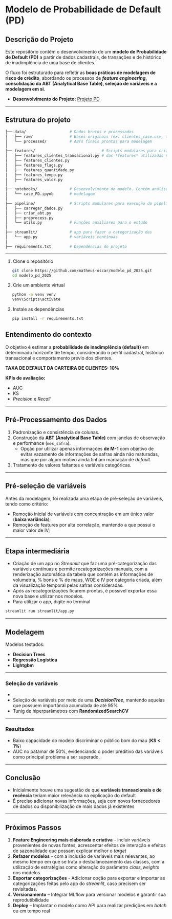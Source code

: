 # Modelo de Probabilidade de Default (PD) 

## Descrição do Projeto  

Este repositório contém o desenvolvimento de um **modelo de Probabilidade de Default (PD)** a partir de dados cadastrais, de transações e de histórico de inadimplência de uma base de clientes.

O fluxo foi estruturado para refletir as **boas práticas de modelagem de risco de crédito**, abordando os processos de ***feature engineering*, consolidação da ABT (Analytical Base Table), seleção de variáveis e a modelagem em si**.  

- **Desenvolvimento do Projeto:** [Projeto PD](notebooks/case_PD.ipynb)  

---

## Estrutura do projeto

```bash
├── data/                   # Dados brutos e processados 
│   ├── raw/                # Bases originais (ex: clientes_case.csv, transacoes_case.csv)
│   └── processed/          # ABTs finais prontas para modelagem        
│
├── features/                             # Scripts modulares para criação 
│   ├── features_clientes_transacional.py # das *features* utilizadas na modelagem 
│   ├── features_clientes.py
│   ├── features_flags.py
│   ├── features_quantidade.py
│   ├── features_tempo.py
│   ├── features_valor.py
│
├── notebooks/              # Desenvolvimento do modelo. Contém análises exploratórias e
│   └── case_PD.ipynb       # modelagem
│
├── pipeline/               # Scripts modulares para execução do pipeline. 
│   ├── carregar_dados.py
│   ├── criar_abt.py
│   ├── preprocess.py
│   └── utils.py            # Funções auxiliares para o estudo
│
├── streamlit/              # app para fazer a categorização das 
│   └── app.py              # variáveis contínuas           
│
├── requirements.txt        # Dependências do projeto
```
---

1. Clone o repositório

```bash
   git clone https://github.com/matheus-oscar/modelo_pd_2025.git
   cd modelo_pd_2025
```


2. Crie um ambiente virtual

```bash
   python -m venv venv
   venv\Scripts\activate
```

3. Instale as dependências
```bash
   pip install -r requirements.txt
```

## Entendimento do contexto

O objetivo é estimar a **probabilidade de inadimplência (default)** em determinado horizonte de tempo, considerando o perfil cadastral, histórico transacional e comportamento prévio dos clientes.  

**TAXA DE DEFAULT DA CARTEIRA DE CLIENTES: 10%**

**KPIs de avaliação:**  
- AUC 
- KS
- *Precision* e *Recall*

---

## Pré-Processamento dos Dados  

1. Padronização e consistência de colunas.  
2. Construção da **ABT (Analytical Base Table)** com janelas de observação e performance (`mes_safra`).  
   - Opção por utilizar apenas informações **de M-1** com objetivo de evitar vazamento de informações de safras ainda não maturadas, mas que por algum motivo ainda tinham marcação de *default*.  
3. Tratamento de valores faltantes e variáveis categóricas.  

---

## Pré-seleção de variáveis

Antes da modelagem, foi realizada uma etapa de pré-seleção de variáveis, tendo como critério:  

- Remoção inicial de variáveis com concentração em um único valor (**baixa variância**);
- Remoção de features por alta correlação, mantendo a que possui o maior valor de IV;  

---

## Etapa intermediária

- Criação de um app no *Streamlit* que faz uma pré-categorização das variáveis contínuas e permite recategorizações manuais, com a renderização automática
da tabela que contém as informações de volumetria, % bons e % de maus, WOE e IV por categoria criada, além da visualização temporal pelas safras consideradas.
- Após as recategorizações ficarem prontas, é possível exportar essa nova base e utilizar nos modelos.
- Para utilizar o app, digite no terminal

```bash
streamlit run streamlit/app.py
```
---

## Modelagem  

Modelos testados:

- **Decision Trees** 
- **Regressão Logística** 
- **Lightgbm** 

---

### Seleção de variáveis
-
- Seleção de variáveis por meio de uma ***DecisionTree***, mantendo aquelas que possuem importância acumulada de até 95%
- Tunig de hiperparâmetros com **RandomizedSearchCV**

---

### Resultados  

- Baixo capacidade do modelo discriminar o público bom do mau (**KS < 1%**)
- AUC no patamar de 50%, evidenciando o poder preditivo das variáveis como principal problema a ser superado.
---

## Conclusão

- Inicialmente houve uma sugestão de que **variáveis transacionais e de recência** teriam maior relevância na explicação do default
- É preciso adicionar novas informações, seja com novos fornecedores de dados ou disponibilização de mais dados já existentes
---

## Próximos Passos  

1. **Feature Engineering mais elaborada e criativa** – incluir variáveis provenientes de novas fontes, acrescentar efeitos de interação e efeitos de sazonalidade que possam explicar melhor o *target* 
2. **Refazer modelos** - com a inclusão de variáveis mais relevantes, ao mesmo tempo em que se trata o desbalanceamento das classes, com a utilização de estratégias como alteração do parâmetro *class_weights* nos modelos
3. **Exportar categorizações** - Adicionar opção para exportar e importar as categorizações feitas pelo app do *streamlit*, caso precisem ser revisitadas.
4. **Versionamento** – Integrar MLflow para versionar modelos e garantir sua reprodutibilidade
3. **Deploy** – Implantar o modelo como API para realizar predições em *batch* ou em tempo real

